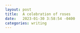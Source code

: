```yaml
---
layout: post
title:  A celebration of roses
date:   2023-01-30 3:58:54 -0400
categories: writing
---
```

